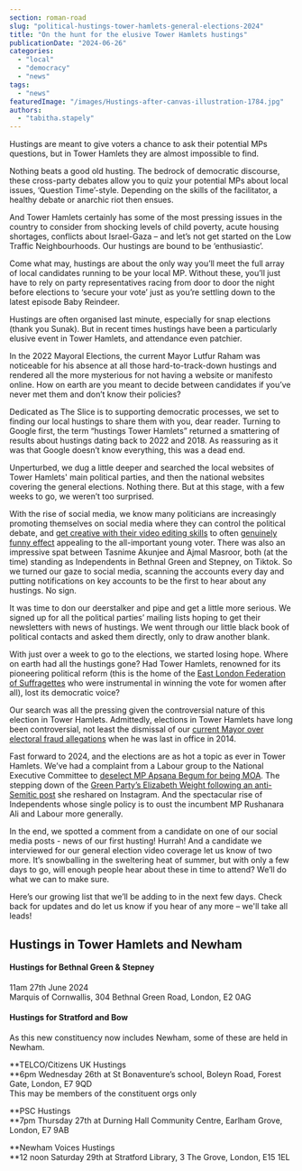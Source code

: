 ```yaml
---
section: roman-road
slug: "political-hustings-tower-hamlets-general-elections-2024"
title: "On the hunt for the elusive Tower Hamlets hustings"
publicationDate: "2024-06-26"
categories: 
  - "local"
  - "democracy"
  - "news"
tags: 
  - "news"
featuredImage: "/images/Hustings-after-canvas-illustration-1784.jpg"
authors: 
  - "tabitha.stapely"
---
```


Hustings are meant to give voters a chance to ask their potential MPs questions, but in Tower Hamlets they are almost impossible to find.

Nothing beats a good old husting. The bedrock of democratic discourse, these cross-party debates allow you to quiz your potential MPs about local issues, ‘Question Time’-style. Depending on the skills of the facilitator, a healthy debate or anarchic riot then ensues. 

And Tower Hamlets certainly has some of the most pressing issues in the country to consider from shocking levels of child poverty, acute housing shortages, conflicts about Israel-Gaza – and let’s not get started on the Low Traffic Neighbourhoods. Our hustings are bound to be ‘enthusiastic’.

Come what may, hustings are about the only way you’ll meet the full array of local candidates running to be your local MP. Without these, you’ll just have to rely on party representatives racing from door to door the night before elections to ‘secure your vote’ just as you’re settling down to the latest episode Baby Reindeer. 

Hustings are often organised last minute, especially for snap elections (thank you Sunak). But in recent times hustings have been a particularly elusive event in Tower Hamlets, and attendance even patchier. 

In the 2022 Mayoral Elections, the current Mayor Lutfur Raham was noticeable for his absence at all those hard-to-track-down hustings and rendered all the more mysterious for not having a website or manifesto online. How on earth are you meant to decide between candidates if you’ve never met them and don’t know their policies?

Dedicated as The Slice is to supporting democratic processes, we set to finding our local hustings to share them with you, dear reader. Turning to Google first, the term “hustings Tower Hamlets” returned a smattering of results about hustings dating back to 2022 and 2018. As reassuring as it was that Google doesn’t know everything, this was a dead end.

Unperturbed, we dug a little deeper and searched the local websites of Tower Hamlets' main political parties, and then the national websites covering the general elections. Nothing there. But at this stage, with a few weeks to go, we weren’t too surprised.

With the rise of social media, we know many politicians are increasingly promoting themselves on social media where they can control the political debate, and [get creative with their video editing skills](https://www.tiktok.com/@m.akunjee/video/7374813134072155425) to often [genuinely funny effect](https://www.tiktok.com/@kazishafiqur/video/7377798084253797665) appealing to the all-important young voter. There was also an impressive spat between Tasnime Akunjee and Ajmal Masroor, both (at the time) standing as Independents in Bethnal Green and Stepney, on Tiktok. So we turned our gaze to social media, scanning the accounts every day and putting notifications on key accounts to be the first to hear about any hustings. No sign.

It was time to don our deerstalker and pipe and get a little more serious. We signed up for all the political parties’ mailing lists hoping to get their newsletters with news of hustings. We went through our little black book of political contacts and asked them directly, only to draw another blank. 

With just over a week to go to the elections, we started losing hope. Where on earth had all the hustings gone? Had Tower Hamlets, renowned for its pioneering political reform (this is the home of the [East London Federation of Suffragettes](https://romanroadlondon.com/east-london-federation-suffragettes-established/) who were instrumental in winning the vote for women after all), lost its democratic voice?

Our search was all the pressing given the controversial nature of this election in Tower Hamlets. Admittedly, elections in Tower Hamlets have long been controversial, not least the dismissal of our [current Mayor over electoral fraud allegations](https://romanroadlondon.com/mayor-lutfur-rahman-tower-hamlets-interview/) when he was last in office in 2014. 

Fast forward to 2024, and the elections are as hot a topic as ever in Tower Hamlets. We’ve had a complaint from a Labour group to the National Executive Committee to [deselect MP Apsana Begum for being MOA](https://poplarlondon.co.uk/apsana-begum-faces-complaints-mp-poplar-limehouse-labour/). The stepping down of the [Green Party’s Elizabeth Weight following an anti-Semitic post](https://bethnalgreenlondon.co.uk/green-party-mp-candidate-stepney-elizabeth-waight-antisemitism/) she reshared on Instagram. And the spectacular rise of Independents whose single policy is to oust the incumbent MP Rushanara Ali and Labour more generally.

In the end, we spotted a comment from a candidate on one of our social media posts - news of our first husting! Hurrah! And a candidate we interviewed for our general election video coverage let us know of two more. It’s snowballing in the sweltering heat of summer, but with only a few days to go, will enough people hear about these in time to attend? We’ll do what we can to make sure. 

Here’s our growing list that we’ll be adding to in the next few days. Check back for updates and do let us know if you hear of any more – we'll take all leads!

## Hustings in Tower Hamlets and Newham

#### Hustings for Bethnal Green & Stepney

11am 27th June 2024  
Marquis of Cornwallis, 304 Bethnal Green Road, London, E2 0AG

#### Hustings for Stratford and Bow

As this new constituency now includes Newham, some of these are held in Newham.

**TELCO/Citizens UK Hustings  
**6pm Wednesday 26th at St Bonaventure’s school, Boleyn Road, Forest Gate, London, E7 9QD  
This may be members of the constituent orgs only

**PSC Hustings  
**7pm Thursday 27th at Durning Hall Community Centre, Earlham Grove, London, E7 9AB

**Newham Voices Hustings  
**12 noon Saturday 29th at Stratford Library, 3 The Grove, London, E15 1EL
